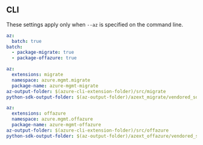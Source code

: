 ## CLI

These settings apply only when `--az` is specified on the command line.

``` yaml $(az)
az:
  batch: true
batch:
  - package-migrate: true
  - package-offazure: true
```

``` yaml $(az) && $(package-migrate)
az:
  extensions: migrate
  namespace: azure.mgmt.migrate
  package-name: azure-mgmt-migrate
az-output-folder: $(azure-cli-extension-folder)/src/migrate
python-sdk-output-folder: $(az-output-folder)/azext_migrate/vendored_sdks/migrate
```

``` yaml $(az) && $(package-offazure)
az:
  extensions: offazure
  namespace: azure.mgmt.offazure
  package-name: azure-mgmt-offazure
az-output-folder: $(azure-cli-extension-folder)/src/offazure
python-sdk-output-folder: $(az-output-folder)/azext_offazure/vendored_sdks/offazure
```